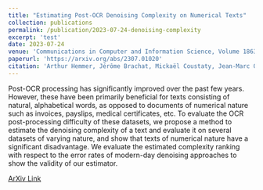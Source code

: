 ```yaml
---
title: "Estimating Post-OCR Denoising Complexity on Numerical Texts"
collection: publications
permalink: /publication/2023-07-24-denoising-complexity
excerpt: 'test'
date: 2023-07-24
venue: 'Communications in Computer and Information Science, Volume 1863'
paperurl: 'https://arxiv.org/abs/2307.01020'
citation: 'Arthur Hemmer, Jérôme Brachat, Mickaël Coustaty, Jean-Marc Ogier. (2023). &quot;Estimating Post-OCR Denoising Complexity on Numerical Texts.&quot; <i>Communications in Computer and Information Science, Volume 1863</i>.'
---
```

Post-OCR processing has significantly improved over the past few years. However, these have been primarily beneficial for texts consisting of natural, alphabetical words, as opposed to documents of numerical nature such as invoices, payslips, medical certificates, etc. To evaluate the OCR post-processing difficulty of these datasets, we propose a method to estimate the denoising complexity of a text and evaluate it on several datasets of varying nature, and show that texts of numerical nature have a significant disadvantage. We evaluate the estimated complexity ranking with respect to the error rates of modern-day denoising approaches to show the validity of our estimator.


[ArXiv Link](https://arxiv.org/abs/2307.01020)

<!-- Recommended citation: Your Name, You. (2009). "Paper Title Number 1." <i>Journal 1</i>. 1(1). -->